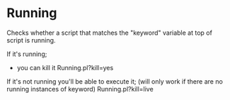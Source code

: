 # Running
Checks whether a script that matches the "keyword" variable at top of script is running.

If it's running;

- you can kill it
Running.pl?kill=yes

If it's not running you'll be able to execute it;
(will only work if there are no running instances of keyword)
Running.pl?kill=live
